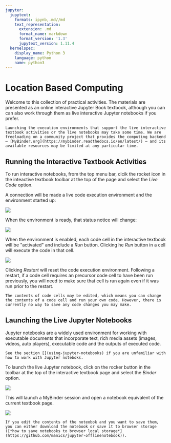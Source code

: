 ```yaml
---
jupyter:
  jupytext:
    formats: ipynb,.md//md
    text_representation:
      extension: .md
      format_name: markdown
      format_version: '1.3'
      jupytext_version: 1.11.4
  kernelspec:
    display_name: Python 3
    language: python
    name: python3
---
```


# Location Based Computing

Welcome to this collection of practical activities. The materials are presented as an online interactive Jupyter Book textbook, although you can can also work through them as live interactive Jupyter notebooks if you prefer.


```{note}
Launching the execution environments that support the live interactive textbook activities or the live notebooks may take some time. We are freeloading on a community project that provides the computing backend — [MyBinder.org](https://mybinder.readthedocs.io/en/latest/) — and its available resources may be limited at any particular time.
```


## Running the Interactive Textbook Activities

To run interactive notebooks, from the top menu bar, clcik the rocket icon in the inteactive textbook toolbar at the top of the page and select the *Live Code* option.

A connection will be made a live code execution environment and the environment started up:

![](images/launch_thebe.gif)

When the environment is ready, that status notice will change:

![](images/thebe_ready.png)

When the environment is enabled, each code cell in the interactive textbook will be "activated" and include a *Run* button. Clicking he *Run* button in a cell will execute the code in that cell.

![](images/hello_world.gif)

Clicking *Restart* will reset the code execution environment. Following a restart, if a code cell requires an precursor code cell to have been run previously, you will need to make sure that cell is run again even if it was run prior to the restart.

```{warning}
The contents of code cells may be edited, which means you can change the contents of a code cell and run your own code. However, there is currently no way to save any code changes you may make.
```

<!-- #region -->
## Launching the Live Jupyter Notebooks

Jupyter notebooks are a widely used environment for working with executable documents that incorporate text, rich media assets (images, videos, auto players), executable code and the outputs of executed code.


```{note}
See the section [](using-jupyter-notebooks) if you are unfamiliar with how to work with Jupyter noteboks.
```

To launch the live Jupyter notebook, click on the rocker button in the toolbar at the top of the interactive textbook page and select the *Binder* option.

![](images/launch_binder.gif)

This will launch a MyBinder session and open a notebook equivalent of the current textbook page.

![](images/mybinder_nb.png)

```{warning}
If you edit the contents of the noteobok and you want to save them, you can either download the notebook or save it to browser storage ([*how to save notebooks to browser local storage*](https://github.com/manics/jupyter-offlinenotebook)).
```
<!-- #endregion -->
